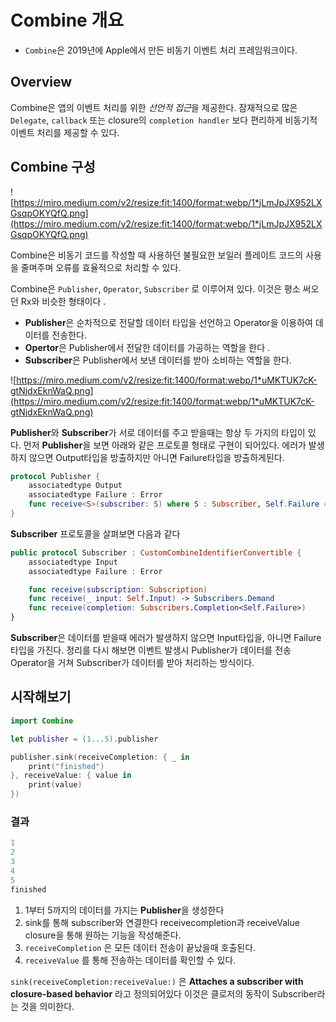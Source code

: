 # Combine 개요

- `Combine`은 2019년에 Apple에서 만든 비동기 이벤트 처리 프레임워크이다.

## Overview

Combine은 앱의 이벤트 처리를 위한 *선언적 접근*을 제공한다. 잠재적으로 많은 `Delegate`, `callback` 또는 closure의 `completion handler` 보다 편리하게 비동기적 이벤트 처리를 제공할 수 있다. 

## Combine 구성

![https://miro.medium.com/v2/resize:fit:1400/format:webp/1*jLmJpJX952LXGsqpOKYQfQ.png](https://miro.medium.com/v2/resize:fit:1400/format:webp/1*jLmJpJX952LXGsqpOKYQfQ.png)

Combine은 비동기 코드를 작성할 때 사용하던 불필요한 보일러 플레이트 코드의 사용을 줄며주며 오류를 효율적으로 처리할 수 있다.

Combine은 `Publisher`, `Operator`, `Subscriber` 로 이루어져 있다. 이것은 평소 써오던 Rx와 비슷한 형태이다 . 

- **Publisher**은 순차적으로 전달할 데이터 타입을 선언하고 Operator을 이용하여 데이터를 전송한다.
- **Opertor**은 Publisher에서 전달한 데이터를 가공하는 역할을 한다 .
- **Subscriber**은 Publisher에서 보낸 데이터를 받아 소비하는 역할을 한다.

![https://miro.medium.com/v2/resize:fit:1400/format:webp/1*uMKTUK7cK-gtNjdxEknWaQ.png](https://miro.medium.com/v2/resize:fit:1400/format:webp/1*uMKTUK7cK-gtNjdxEknWaQ.png)

**Publisher**와 **Subscriber**가 서로 데이터를 주고 받을때는 항상 두 가지의 타입이 있다. 먼저 **Publisher**을 보면 아래와 같은 프로토콜 형태로 구현이 되어있다. 에러가 발생하지 않으면 Output타입을 방출하지만 아니면 Failure타입을 방출하게된다. 

```swift
protocol Publisher {
    associatedtype Output
    associatedtype Failure : Error
    func receive<S>(subscriber: S) where S : Subscriber, Self.Failure == S.Failure, Self.Output == S.Input
}
```

**Subscriber** 프로토콜을 살펴보면 다음과 같다 

```swift
public protocol Subscriber : CustomCombineIdentifierConvertible {
    associatedtype Input
    associatedtype Failure : Error

    func receive(subscription: Subscription)
    func receive(_ input: Self.Input) -> Subscribers.Demand
    func receive(completion: Subscribers.Completion<Self.Failure>)
}
```

**Subscriber**은 데이터를 받을때 에러가 발생하지 않으면 Input타입을, 아니면 Failure타입을 가진다. 정리를 다시 해보면 이벤트 발생시 Publisher가 데이터를 전송 Operator을 거쳐 Subscriber가 데이터를 받아 처리하는 방식이다. 

## 시작해보기

```swift
import Combine 

let publisher = (1...5).publisher

publisher.sink(receiveCompletion: { _ in
    print("finished")
}, receiveValue: { value in
    print(value)
})
```

### 결과

```swift
1
2
3
4
5
finished
```

1. 1부터 5까지의 데이터를 가지는 **Publisher**을 생성한다 
2. sink를 통해 subscriber와 연결한다 receivecompletion과 receiveValue closure을 통해 원하는 기능을 작성해준다. 
3. `receiveCompletion` 은 모든 데이터 전송이 끝났을때 호출된다. 
4. `receiveValue` 를 통해 전송하는 데이터를 확인할 수 있다.

`sink(receiveCompletion:receiveValue:)` 은 **Attaches a subscriber with closure-based behavior** 라고 정의되어있다 이것은 클로저의 동작이 Subscriber라는 것을 의미한다.